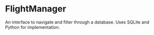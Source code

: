 # FlightManager
An interface to navigate and filter through a database. Uses SQLite and Python for implementation.
